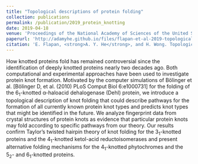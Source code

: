 ```yaml
---
title: "Topological descriptions of protein folding"
collection: publications
permalink: /publication/2019_protein_knotting
date: 2019-04-18
venue: 'Proceedings of the National Academy of Sciences of the United States of America'
paperurl: 'http://adamyhe.github.io/files/flapan-et-al-2019-topological-descriptions-of-protein-folding.pdf'
citation: 'E. Flapan, <strong>A. Y. He</strong>, and H. Wong. Topological descriptions of protein folding. <em>Proc. Natl. Acad. Sci. U.S.A.</em>, doi:10.1073/pnas.1808312116.'
---
```


How knotted proteins fold has remained controversial since the identification of deeply knotted proteins nearly two decades ago. Both computational and experimental approaches have been used to investigate protein knot formation. Motivated by the computer simulations of B&ouml;linger et al. [B&ouml;linger D, et al. (2010) PLoS Comput Biol 6:e1000731] for the folding of the 6<sub>1</sub>-knotted &alpha;-haloacid dehalogenase (DehI) protein, we introduce a topological description of knot folding that could describe pathways for the formation of all currently known protein knot types and predicts knot types that might be identified in the future. We analyze fingerprint data from crystal structures of protein knots as evidence that particular protein knots may fold according to specific pathways from our theory. Our results confirm Taylor’s twisted hairpin theory of knot folding for the 3<sub>1</sub>-knotted proteins and the 4<sub>1</sub>-knotted ketol-acid reductoisomerases and present alternative folding mechanisms for the 4<sub>1</sub>-knotted phytochromes and the 5<sub>2</sub>- and 6<sub>1</sub>-knotted proteins.
